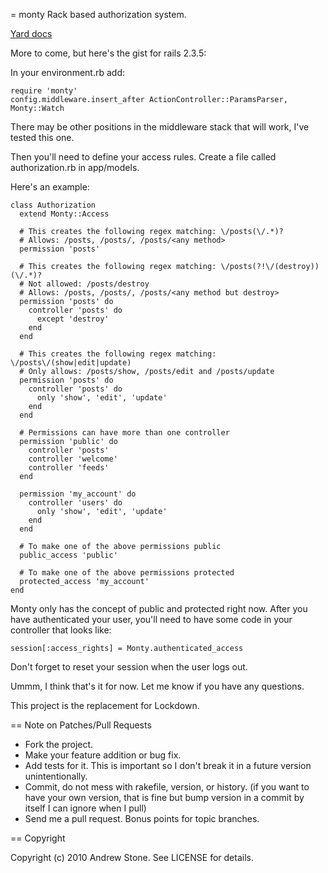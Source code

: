 = monty
Rack based authorization system.

[Yard docs](http://yardoc.org/docs/stonean-monty)

More to come, but here's the gist for rails 2.3.5:

In your environment.rb add:

    require 'monty'
    config.middleware.insert_after ActionController::ParamsParser, Monty::Watch

There may be other positions in the middleware stack that will work, I've tested this one.

Then you'll need to define your access rules.  Create a file called authorization.rb in app/models. 

Here's an example:

    class Authorization
      extend Monty::Access
  
      # This creates the following regex matching: \/posts(\/.*)?
      # Allows: /posts, /posts/, /posts/<any method>
      permission 'posts'

      # This creates the following regex matching: \/posts(?!\/(destroy))(\/.*)?
      # Not allowed: /posts/destroy
      # Allows: /posts, /posts/, /posts/<any method but destroy>
      permission 'posts' do
        controller 'posts' do
          except 'destroy'
        end
      end

      # This creates the following regex matching: \/posts\/(show|edit|update)
      # Only allows: /posts/show, /posts/edit and /posts/update
      permission 'posts' do
        controller 'posts' do
          only 'show', 'edit', 'update'
        end
      end
    
      # Permissions can have more than one controller
      permission 'public' do
        controller 'posts'
        controller 'welcome'
        controller 'feeds'
      end

      permission 'my_account' do
        controller 'users' do
          only 'show', 'edit', 'update'
        end
      end

      # To make one of the above permissions public
      public_access 'public'

      # To make one of the above permissions protected
      protected_access 'my_account'
    end


Monty only has the concept of public and protected right now.  After you have authenticated your user, you'll need to have some code in your controller that looks like:

    session[:access_rights] = Monty.authenticated_access

Don't forget to reset your session when the user logs out.

Ummm, I think that's it for now.  Let me know if you have any questions.  

This project is the replacement for Lockdown.

== Note on Patches/Pull Requests
 
* Fork the project.
* Make your feature addition or bug fix.
* Add tests for it. This is important so I don't break it in a
  future version unintentionally.
* Commit, do not mess with rakefile, version, or history.
  (if you want to have your own version, that is fine but bump version in a commit by itself I can ignore when I pull)
* Send me a pull request. Bonus points for topic branches.

== Copyright

Copyright (c) 2010 Andrew Stone. See LICENSE for details.
